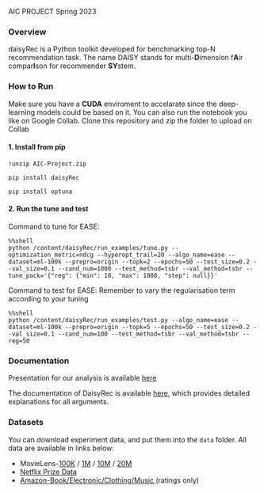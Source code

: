 AIC PROJECT Spring 2023

### Overview

daisyRec is a Python toolkit developed for benchmarking top-N recommendation task. The name DAISY stands for multi-**D**imension f**A**ir compar**I**son for recommender **SY**stem. 

<!---
***[DaisyRec v2.0](https://github.com/recsys-benchmark/DaisyRec-v2.0) is aviable now with more functions, and you are highly recommended to use DaisyRec v2.0***
--->

### How to Run

Make sure you have a **CUDA** enviroment to accelarate since the deep-learning models could be based on it. 
You can also run the notebook you like on Google Collab.
Clone this repository and zip the folder to upload on Collab

#### 1. Install from pip
```
!unzip AIC-Project.zip
```
```
pip install daisyRec
```

```
pip install optuna
```

#### 2. Run the tune and test
Command to tune for EASE:
```
%%shell
python /content/daisyRec/run_examples/tune.py --optimization_metric=ndcg --hyperopt_trail=20 --algo_name=ease --dataset=ml-100k --prepro=origin --topk=2 --epochs=50 --test_size=0.2 --val_size=0.1 --cand_num=1000 --test_method=tsbr --val_method=tsbr --tune_pack='{"reg": {"min": 10, "max": 1000, "step": null}}'
```

Command to test for EASE:
Remember to vary the regularisation term according to your tuning
```
%%shell
python /content/daisyRec/run_examples/test.py --algo_name=ease --dataset=ml-100k --prepro=origin --topk=5 --epochs=50 --test_size=0.2 --val_size=0.1 --cand_num=100 --test_method=tsbr --val_method=tsbr --reg=50
```

### Documentation 

Presentation for our analysis is available [here](https://docs.google.com/presentation/d/1Aydrc2TI8N73Uy8H8mwDvj6p8IKMZwWkkBqi5tu9Qms/edit?usp=sharing)

The documentation of DaisyRec is available [here](https://daisyrec.readthedocs.io/en/latest/), which provides detailed explanations for all arguments.

### Datasets

You can download experiment data, and put them into the `data` folder.
All data are available in links below: 

  - MovieLens-[100K](https://grouplens.org/datasets/movielens/100k/) / [1M](https://grouplens.org/datasets/movielens/1m/) / [10M](https://grouplens.org/datasets/movielens/10m/) / [20M](https://grouplens.org/datasets/movielens/20m/)
  - [Netflix Prize Data](https://archive.org/download/nf_prize_dataset.tar)
  - [Amazon-Book/Electronic/Clothing/Music ](http://jmcauley.ucsd.edu/data/amazon/links.html)(ratings only)